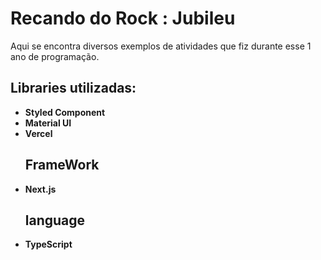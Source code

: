 # Recando do Rock : Jubileu
Aqui se encontra diversos exemplos de atividades que fiz durante esse 1 ano de programação.
<h2>Libraries utilizadas:</h2>
<ul>
<li><strong>Styled Component</strong> </li>
<li><strong>Material UI</strong> </li>
<li><strong>Vercel</strong></li>
</ul>
<ul>
<h2>FrameWork</h2>
<li><strong>Next.js</strong></li>
<h2>language</h2>
<li><strong>TypeScript</strong></li>
</ul>
